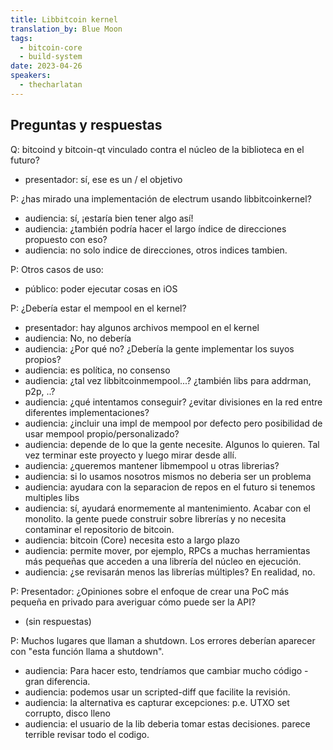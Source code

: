 ```yaml
---
title: Libbitcoin kernel
translation_by: Blue Moon
tags:
  - bitcoin-core
  - build-system
date: 2023-04-26
speakers:
  - thecharlatan
---
```

## Preguntas y respuestas

Q: bitcoind y bitcoin-qt vinculado contra el núcleo de la biblioteca en el futuro?

- presentador: sí, ese es un / el objetivo

P: ¿has mirado una implementación de electrum usando libbitcoinkernel?

- audiencia: sí, ¡estaría bien tener algo así!
- audiencia: ¿también podría hacer el largo índice de direcciones propuesto con eso?
- audiencia: no solo indice de direcciones, otros indices tambien.

P: Otros casos de uso:

- público: poder ejecutar cosas en iOS

P: ¿Debería estar el mempool en el kernel?

- presentador: hay algunos archivos mempool en el kernel
- audiencia: No, no debería
- audiencia: ¿Por qué no? ¿Debería la gente implementar los suyos propios?
- audiencia: es política, no consenso
- audiencia: ¿tal vez libbitcoinmempool...? ¿también libs para addrman, p2p, ..?
- audiencia: ¿qué intentamos conseguir? ¿evitar divisiones en la red entre diferentes implementaciones?
- audiencia: ¿incluir una impl de mempool por defecto pero posibilidad de usar mempool propio/personalizado?
- audiencia: depende de lo que la gente necesite. Algunos lo quieren. Tal vez terminar este proyecto y luego mirar desde allí.
- audiencia: ¿queremos mantener libmempool u otras librerias?
- audiencia: si lo usamos nosotros mismos no deberia ser un problema
- audiencia: ayudara con la separacion de repos en el futuro si tenemos multiples libs
- audiencia: sí, ayudará enormemente al mantenimiento. Acabar con el monolito. la gente puede construir sobre librerías y no necesita contaminar el repositorio de bitcoin.
- audiencia: bitcoin (Core) necesita esto a largo plazo
- audiencia: permite mover, por ejemplo, RPCs a muchas herramientas más pequeñas que acceden a una librería del núcleo en ejecución.
- audiencia: ¿se revisarán menos las librerías múltiples? En realidad, no.

P: Presentador: ¿Opiniones sobre el enfoque de crear una PoC más pequeña en privado para averiguar cómo puede ser la API?

- (sin respuestas)

P: Muchos lugares que llaman a shutdown. Los errores deberían aparecer con "esta función llama a shutdown".

- audiencia: Para hacer esto, tendríamos que cambiar mucho código - gran diferencia.
- audiencia: podemos usar un scripted-diff que facilite la revisión.
- audiencia: la alternativa es capturar excepciones: p.e. UTXO set corrupto, disco lleno
- audiencia: el usuario de la lib deberia tomar estas decisiones. parece terrible revisar todo el codigo.
